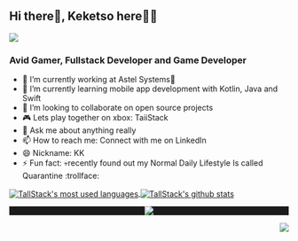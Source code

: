 ## Hi there👋, Keketso here👨‍💻
[![](https://img.icons8.com/material-two-tone/32/000000/linkedin.png)](https://za.linkedin.com/in/keketso-ramosedi-6a23bb169)
### Avid Gamer, Fullstack Developer and Game Developer

- 🔭 I’m currently working at Astel Systems💚
- 🌱 I’m currently learning mobile app development with Kotlin, Java and Swift
- 🙌 I’m looking to collaborate on open source projects
- 🎮 Lets play together on xbox: TaiiStack
- 💬 Ask me about anything really
- 📫 How to reach me: Connect with me on LinkedIn
- 😄 Nickname: KK
- ⚡ Fun fact: 💀recently found out my Normal Daily Lifestyle Is called Quarantine :trollface: 
<!--
- 🤔 I’m looking for help with ...-->

<a href="https://github.com/TallStack">
  <img align="center" src="https://github-readme-stats.vercel.app/api/top-langs/?username=TallStack&hide=shell&theme=light&count_private=true&layout=compact" alt="TallStack's most used languages" />
</a>
<a href="https://github.com/TallStack">
 <img align="center" src="https://github-readme-stats.vercel.app/api?username=TallStack&show_icons=true&theme=light&line_height=27&include_all_commits=true&count_private=true&hide=issues,contribs" alt="TallStack's github stats"/>
</a>

<!-- Linux Typing -->

<p align="center" style="background: #1c1c1c;">  
  <img src="https://readme-typing-svg.herokuapp.com?font=product+sans&amp;color=06ACBD&amp;center=true&amp;lines=Visit%20TallStackGameStudios;duration=7000">
</p>

<!-- Visitor -->

<p align="right">
  <img src="https://api.visitorbadge.io/api/VisitorHit?user=mattnix4&repo=mattnix4&countColor=%2308E8FF"/>
</p>
